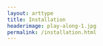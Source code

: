 ```yaml
---
layout: arttype
title: Installation
headerimage: play-along-1.jpg
permalink: /installation.html
---
```


